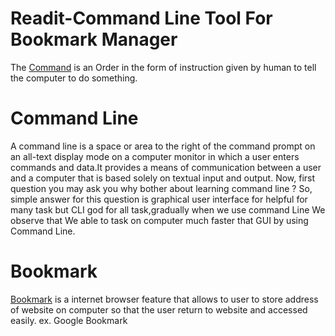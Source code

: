 # Readit-Command Line Tool For Bookmark Manager
 The [Command](introduction/command.md) is an Order in the form of instruction given by human to tell the computer to do something.

# Command Line
A command line is a space or area to the right of the command prompt on an all-text display mode on a computer monitor in which a user enters commands and data.It provides a means of communication between a user and a computer that is based solely on textual input and output. 
Now, first question you may ask you why bother about learning command line ? So, simple answer for this question is graphical user interface for helpful for many task but CLI god for all task,gradually when we use command Line We observe that We able to task on computer much faster that GUI by using Command Line.
# Bookmark
[Bookmark](introduction/bookmark.md) is a internet browser feature that allows to user to store address of website on computer so that the user return to website and accessed easily.
ex. Google Bookmark 
